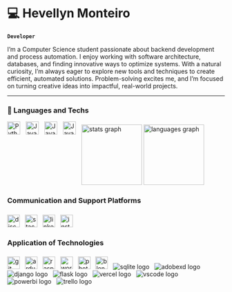 # 💻 Hevellyn Monteiro

**`Developer`**

I’m a Computer Science student passionate about backend development and process automation. I enjoy working with software architecture, databases, and finding innovative ways to optimize systems. With a natural curiosity, I’m always eager to explore new tools and techniques to create efficient, automated solutions. Problem-solving excites me, and I’m focused on turning creative ideas into impactful, real-world projects.

---

### 🤖 Languages ​​and Techs

<img 
    align="left" 
    alt="Python" 
    title="Python"
    width="30px" 
    style="padding-right: 10px;" 
    src="https://cdn.jsdelivr.net/gh/devicons/devicon@latest/icons/python/python-original.svg" 
/>

<img
    align="left"
    alt="Java"
    title="Java"
    width="30px"
    style="padding-right: 10px;"
    src="https://img.icons8.com/?size=100&id=GPfHz0SM85FX&format=png&color=000000"
/>

<img
    align="left"
    alt="Java"
    title="Java"
    width="30px"
    style="padding-right: 10px;"
    src="https://img.icons8.com/?size=100&id=20906&format=png&color=000000"
/>

<img
    align="left"
    alt="Java"
    title="Java"
    width="30px"
    style="padding-right: 10px;"
    src="https://img.icons8.com/?size=100&id=20906&format=png&color=000000"
/>

###

<div align="left">
  <img src="https://github-readme-stats.vercel.app/api?username=Hevee06&hide_title=false&hide_rank=false&show_icons=true&include_all_commits=true&count_private=true&disable_animations=false&theme=dracula&locale=en&hide_border=false&order=1" height="140" alt="stats graph"  />
  <img src="https://github-readme-stats.vercel.app/api/top-langs?username=Hevee06&locale=en&hide_title=false&layout=compact&card_width=320&langs_count=5&theme=dracula&hide_border=false&order=2" height="140" alt="languages graph"  />
</div>

###



###

<h3 align="left">Communication and Support Platforms</h3>

###

<div align="left">
  <img src="https://img.shields.io/badge/Discord-5865F2?logo=discord&logoColor=white&style=for-the-badge" height="29" alt="discord logo"  />
  <img width="4" />
  <img src="https://img.shields.io/badge/Stack Overflow-F58025?logo=stackoverflow&logoColor=black&style=for-the-badge" height="29" alt="stackoverflow logo"  />
  <img width="4" />
  <img src="https://img.shields.io/badge/LinkedIn-0A66C2?logo=linkedin&logoColor=white&style=for-the-badge" height="29" alt="linkedin logo"  />
  <img width="4" />
  <img src="https://img.shields.io/badge/Instagram-E4405F?logo=instagram&logoColor=white&style=for-the-badge" height="29" alt="instagram logo"  />
</div>

###

<h3 align="left">Application of Technologies</h3>

###

<div align="left">
  <img src="https://img.shields.io/badge/Git-F05032?logo=git&logoColor=white&style=for-the-badge" height="29" alt="git logo"  />
  <img width="4" />
  <img src="https://img.shields.io/badge/Arduino-00979D?logo=arduino&logoColor=white&style=for-the-badge" height="29" alt="arduino logo"  />
  <img width="4" />
  <img src="https://img.shields.io/badge/Raspberry Pi-A22846?logo=raspberrypi&logoColor=white&style=for-the-badge" height="29" alt="raspberrypi logo"  />
  <img width="4" />
  <img src="https://img.shields.io/badge/WordPress-21759B?logo=wordpress&logoColor=white&style=for-the-badge" height="29" alt="wordpress logo"  />
  <img width="4" />
  <img src="https://img.shields.io/badge/Adobe Photoshop-31A8FF?logo=adobephotoshop&logoColor=black&style=for-the-badge" height="29" alt="photoshop logo"  />
  <img width="4" />
  <img src="https://img.shields.io/badge/blender-%23F5792A.svg?style=for-the-badge&logo=blender&logoColor=white" height="29" alt="blender logo"  />
  <img width="4" />
  <img src="https://img.shields.io/badge/sqlite-%2307405e.svg?style=for-the-badge&logo=sqlite&logoColor=white" heigth="29" alt="sqlite logo" />
  <img width="4" />
  <img src="https://img.shields.io/badge/Adobe%20XD-470137?style=for-the-badge&logo=Adobe%20XD&logoColor=#FF61F6" heigth="29" alt="adobexd logo" />
  <img width="4" />
  <img src="https://img.shields.io/badge/django-%23092E20.svg?style=for-the-badge&logo=django&logoColor=white" heigth="29" alt="django logo" />
  <img width="4" />
  <img src="https://img.shields.io/badge/flask-%23000.svg?style=for-the-badge&logo=flask&logoColor=white" heigth="29" alt="flask logo" />
  <img width="4" />
  <img src="https://img.shields.io/badge/vercel-%23000000.svg?style=for-the-badge&logo=vercel&logoColor=white" heigth="29" alt="vercel logo" />
  <img width="4" />
  <img src="https://img.shields.io/badge/Visual%20Studio%20Code-0078d7.svg?style=for-the-badge&logo=visual-studio-code&logoColor=white" heigth="29" alt="vscode logo" />
  <img width="4" />
  <img src="https://img.shields.io/badge/power_bi-F2C811?style=for-the-badge&logo=powerbi&logoColor=black" heigth="29" alt="powerbi logo" />
  <img width="4" />
  <img src="https://img.shields.io/badge/Trello-%23026AA7.svg?style=for-the-badge&logo=Trello&logoColor=white" heigth="29" alt="trello logo" />
</div>

###
